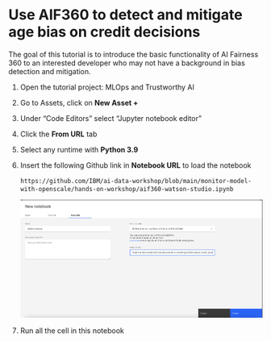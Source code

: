 # Use AIF360 to detect and mitigate age bias on credit decisions 

The goal of this tutorial is to introduce the basic functionality of AI Fairness 360 to an interested developer who may not have a background in bias detection and mitigation.

1. Open the tutorial project: MLOps and Trustworthy AI

2. Go to Assets, click on **New Asset  +**

3. Under “Code Editors” select “Jupyter notebook editor”

4. Click the **From URL** tab

5. Select any runtime with **Python 3.9**

6. Insert the following Github link in **Notebook URL** to load the notebook
    ```
    https://github.com/IBM/ai-data-workshop/blob/main/monitor-model-with-openscale/hands-on-workshop/aif360-watson-studio.ipynb
    ```

    <img src="/monitor-model-with-openscale/images/aif360-notebook-upload.png" width="700"/>

7. Run all the cell in this notebook